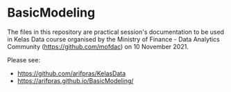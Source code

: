 # BasicModeling
 
The files in this repository are practical session's documentation to be used in Kelas Data course organised by the Ministry of Finance - Data Analytics Community (https://github.com/mofdac) on 10 November 2021.

Please see: 
- https://github.com/arifpras/KelasData
- https://arifpras.github.io/BasicModeling/
